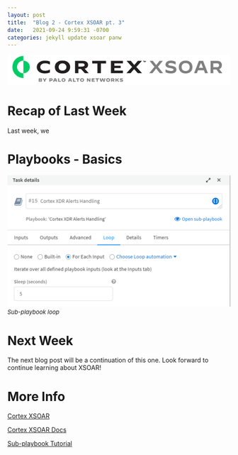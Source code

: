 ```yaml
---
layout: post
title:  "Blog 2 - Cortex XSOAR pt. 3"
date:   2021-09-24 9:59:31 -0700
categories: jekyll update xsoar panw
---
```


![Cortex XSOAR logo](/assets/xsoar-logo.png)

# **Recap of Last Week**
Last week, we 

# **Playbooks - Basics**


![Example of a Playbook](/assets/xsoar-sub-playbook.png)<font size="2.75px"><em>Sub-playbook loop</em></font>



# **Next Week**
The next blog post will be a continuation of this one. Look forward to continue learning about XSOAR!

# **More Info**
[Cortex XSOAR](https://www.paloaltonetworks.com/cortex/cortex-xsoar)

[Cortex XSOAR Docs](https://xsoar.pan.dev/docs/concepts/getting-started-guide)

[Sub-playbook Tutorial](https://docs.paloaltonetworks.com/cortex/cortex-xsoar/6-0/cortex-xsoar-admin/playbooks/configure-a-sub-playbook-loop/sub-playbook-tutorial.html)